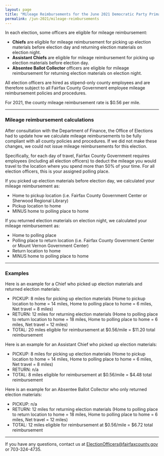 ```yaml
---
layout: page
title: "Mileage Reimbursements for the June 2021 Democratic Party Primary Election"
permalink: /jun-2021/mileage-reimbursements
---
```


In each election, some officers are eligible for mileage reimbursement:

- **Chiefs** are eligible for mileage reimbursement for picking up election materials before election day and returning election materials on election night.
- **Assistant Chiefs** are eligible for mileage reimbursement for picking up election materials before election day.
- **Absentee Ballot Collector** officers are eligible for mileage reimbursement for returning election materials on election night.

All election officers are hired as stipend-only county employees and are therefore subject to all Fairfax County Government employee mileage reimbursement policies and procedures.

For 2021, the county mileage reimbursement rate is $0.56 per mile.

---

### Mileage reimbursement calculations

After consultation with the Department of Finance, the Office of Elections had to update how we calculate mileage reimbursements to be fully compliant with all county policies and procedures. If we did not make these changes, we could not issue mileage reimbursements for this election.

Specifically, for each day of travel, Fairfax County Government requires employees (including all election officers) to deduct the mileage you would travel to the location where you spend more than 50% of your time. For all election officers, this is your assigned polling place.

If you picked up election materials before election day, we calculated your mileage reimbursement as:
- Home to pickup location (i.e. Fairfax County Government Center or Sherwood Regional Library)
- Pickup location to home
- MINUS home to polling place to home

If you returned election materials on election night, we calculated your mileage reimbursement as:
- Home to polling place
- Polling place to return location (i.e. Fairfax County Government Center or Mount Vernon Government Center)
- Return location to home
- MINUS home to polling place to home

---

### Examples

Here is an example for a Chief who picked up election materials and returned election materials:
- PICKUP: 8 miles for picking up election materials (Home to pickup location to home = 14 miles, Home to polling place to home = 6 miles, Net travel = 8 miles)
- RETURN: 12 miles for returning election materials (Home to polling place to return location to home = 18 miles, Home to polling place to home = 6 miles, Net travel = 12 miles)
- TOTAL: 20 miles eligible for reimbursement at $0.56/mile = $11.20 total reimbursement

Here is an example for an Assistant Chief who picked up election materials:
- PICKUP: 8 miles for picking up election materials (Home to pickup location to home = 14 miles, Home to polling place to home = 6 miles, Net travel = 8 miles)
- RETURN: n/a
- TOTAL: 8 miles eligible for reimbursement at $0.56/mile = $4.48 total reimbursement

Here is an example for an Absentee Ballot Collector who only returned election materials:
- PICKUP: n/a
- RETURN: 12 miles for returning election materials (Home to polling place to return location to home = 18 miles, Home to polling place to home = 6 miles, Net travel = 12 miles)
- TOTAL: 12 miles eligible for reimbursement at $0.56/mile = $6.72 total reimbursement

---

If you have any questions, contact us at ElectionOfficers@fairfaxcounty.gov or 703-324-4735.
